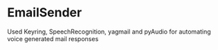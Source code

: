 # EmailSender
Used Keyring, SpeechRecognition, yagmail and pyAudio for automating voice generated mail responses
